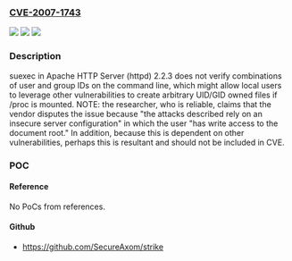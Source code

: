 ### [CVE-2007-1743](https://cve.mitre.org/cgi-bin/cvename.cgi?name=CVE-2007-1743)
![](https://img.shields.io/static/v1?label=Product&message=n%2Fa&color=blue)
![](https://img.shields.io/static/v1?label=Version&message=n%2Fa&color=blue)
![](https://img.shields.io/static/v1?label=Vulnerability&message=n%2Fa&color=brighgreen)

### Description

suexec in Apache HTTP Server (httpd) 2.2.3 does not verify combinations of user and group IDs on the command line, which might allow local users to leverage other vulnerabilities to create arbitrary UID/GID owned files if /proc is mounted.  NOTE: the researcher, who is reliable, claims that the vendor disputes the issue because "the attacks described rely on an insecure server configuration" in which the user "has write access to the document root."  In addition, because this is dependent on other vulnerabilities, perhaps this is resultant and should not be included in CVE.

### POC

#### Reference
No PoCs from references.

#### Github
- https://github.com/SecureAxom/strike

